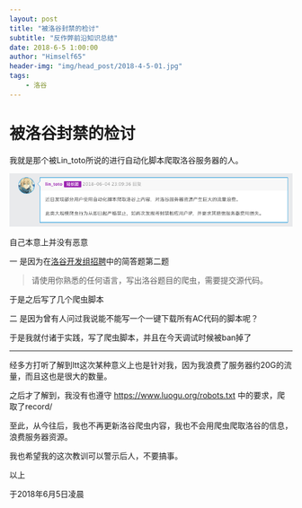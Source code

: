 ```yaml
---
layout: post
title: "被洛谷封禁的检讨"
subtitle: "反作弊前沿知识总结"
date: 2018-6-5 1:00:00
author: "Himself65"
header-img: "img/head_post/2018-4-5-01.jpg"
tags: 
    - 洛谷
---
```

# 被洛谷封禁的检讨

我就是那个被Lin_toto所说的进行自动化脚本爬取洛谷服务器的人。

![img](/img/in_post/2018-6-5-01.png)

自己本意上并没有恶意

一 是因为在[洛谷开发组招聘](https://www.luogu.org/discuss/show/30748)中的简答题第二题

> 请使用你熟悉的任何语言，写出洛谷题目的爬虫，需要提交源代码。

于是之后写了几个爬虫脚本

二 是因为曾有人问过我说能不能写一个一键下载所有AC代码的脚本呢？

于是我就付诸于实践，写了爬虫脚本，并且在今天调试时候被ban掉了

---

经多方打听了解到ltt这次某种意义上也是针对我，因为我浪费了服务器约20G的流量，而且这也是很大的数量。

之后才了解到，我没有也遵守 https://www.luogu.org/robots.txt 中的要求，爬取了record/

至此，从今往后，我也不再更新洛谷爬虫内容，我也不会用爬虫爬取洛谷的信息，浪费服务器资源。

我也希望我的这次教训可以警示后人，不要搞事。

以上

于2018年6月5日凌晨